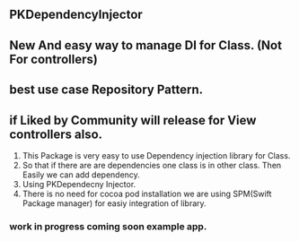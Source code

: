 ## PKDependencyInjector
## New And easy way to manage DI for Class. (Not For controllers)
## best use case Repository Pattern.
## if Liked by Community will release for View controllers also.
 
 1. This Package is very easy to use Dependency injection library for Class. 
 2. So that if there are are dependencies one class is in other class. Then Easily we can add dependency.
 3. Using PKDependecny Injector.
 4. There is no need for cocoa pod installation we are using SPM(Swift Package manager) for easiy integration of library.

### work in progress coming soon example app.
